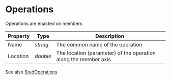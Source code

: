 # Operations

Operations are enacted on members 

Property | Type | Description
---------| ---------| ---------
Name | *string* | The common name of the operation
Location | *double* | The location (parameter) of the operation along the member axis


See also [StudOperations](Operations/StudOperations.md)